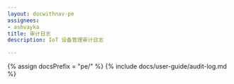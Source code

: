 ```yaml
---
layout: docwithnav-pe
assignees:
- ashvayka
title: 审计日志
description: IoT 设备管理审计日志

---
```


{% assign docsPrefix = "pe/" %}
{% include docs/user-guide/audit-log.md %}